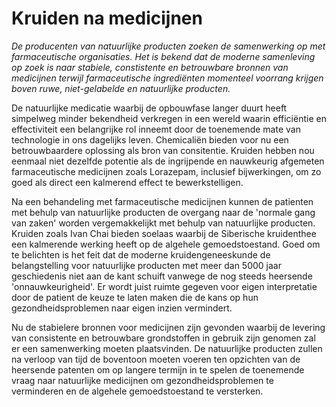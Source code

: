 # Kruiden na medicijnen

_De producenten van natuurlijke producten zoeken de samenwerking op met farmaceutische organisaties. Het is bekend dat de moderne samenleving op zoek is naar stabiele, constistente en betrouwbare bronnen van medicijnen terwijl farmaceutische ingrediënten momenteel voorrang krijgen boven ruwe, niet-gelabelde en natuurlijke producten._ 

De natuurlijke medicatie waarbij de opbouwfase langer duurt heeft simpelweg minder bekendheid verkregen in een wereld waarin efficiëntie en effectiviteit een belangrijke rol inneemt door de toenemende mate van technologie in ons dagelijks leven. Chemicaliën bieden voor nu een betrouwbaardere oplossing als bron van consitentie. Kruiden hebben nou eenmaal niet dezelfde potentie als de ingrijpende en nauwkeurig afgemeten farmaceutische medicijnen zoals Lorazepam, inclusief bijwerkingen, om zo goed als direct een kalmerend effect te bewerkstelligen. 

Na een behandeling met farmaceutische medicijnen kunnen de patienten met behulp van natuurlijke producten de overgang naar de 'normale gang van zaken' worden vergemakkelijkt met behulp van natuurlijke producten. Kruiden zoals Ivan Chai bieden soelaas waarbij de Siberische kruidenthee een kalmerende werking heeft op de algehele gemoedstoestand. Goed om te belichten is het feit dat de moderne kruidengeneeskunde de belangstelling voor natuurlijke producten met meer dan 5000 jaar geschiedenis niet aan de kant schuift vanwege de nog steeds heersende 'onnauwkeurigheid'. Er wordt juist ruimte gegeven voor eigen interpretatie door de patient de keuze te laten maken die de kans op hun gezondheidsproblemen naar eigen inzien vermindert.

Nu de stabielere bronnen voor medicijnen zijn gevonden waarbij de levering van consistente en betrouwbare grondstoffen in gebruik zijn genomen zal er een samenwerking moeten plaatsvinden. De natuurlijke producten zullen na verloop van tijd de boventoon moeten voeren ten opzichten van de heersende patenten om op langere termijn in te spelen de toenemende vraag naar natuurlijke medicijnen om gezondheidsproblemen te verminderen en de algehele gemoedstoestand te versterken. 
